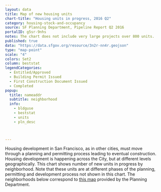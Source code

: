 ```yaml
---
layout: data
title: Map of new housing units
chart-title: "Housing units in progress, 2016 Q2"
category: housing-stock-and-occupancy
source: SF Planning Department, Pipeline Report Q2 2016
portalID: g5sr-9nhs
notes: The chart does not include very large projects over 800 units.
published: true
data: "https://data.sfgov.org/resource/3n2r-nn4r.geojson"
type: "map-point"
scale: "4"
colors: Set2
column: beststat
legendCategories: 
  - Entitled/Approved
  - Building Permit Issued
  - First Construction Document Issued
  - Completed
popup: 
  title: nameaddr
  subtitle: neighborhood
  info: 
    - bldguse
    - beststat
    - units
    - pln_desc
    


---
```

Housing development in San Francisco, as in other cities, must move through a planning and permitting process leading to eventual construction. Housing development is happening across the City, but at different levels geographically. This chart shows number of new units in progress by neighborhood. Note that these units are at different phases of the planning, permitting and development process not shown in this chart. The neighborhoods below correspond to [this map](http://www.sf-planning.org/index.aspx?page=1654) provided by the Planning Department.
